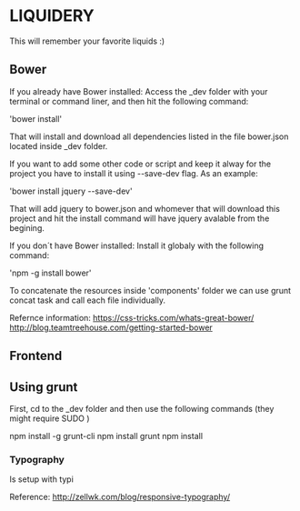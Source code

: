 # LIQUIDERY
This will remember your favorite liquids :)

## Bower
If you already have Bower installed:
Access the _dev folder with your terminal or command liner,
and then hit the following command: 

'bower install'

That will install and download all dependencies listed in the file
bower.json located inside _dev folder.

If you want to add some other code or script and keep it alway for the project
you have to install it using --save-dev flag.
As an example:

'bower install jquery --save-dev'

That will add jquery to bower.json and whomever that will download this project
and hit the install command will have jquery avalable from the begining.


If you don´t have Bower installed:
Install it globaly with the following command: 

'npm -g install bower'

To concatenate the resources inside 'components' folder we can use 
grunt concat task and call each file individually.


Refernce information:
https://css-tricks.com/whats-great-bower/
http://blog.teamtreehouse.com/getting-started-bower

## Frontend

## Using grunt
First, cd to the _dev folder and then use the following commands
(they might require SUDO )

npm install -g grunt-cli
npm install grunt
npm install

### Typography
Is setup with typi

Reference: http://zellwk.com/blog/responsive-typography/